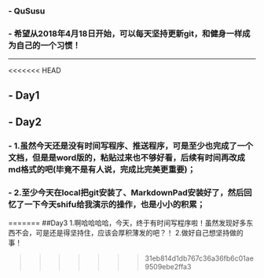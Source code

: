 
### - QuSusu
### - 希望从2018年4月18日开始，可以每天坚持更新git，和健身一样成为自己的一个习惯！

---

<<<<<<< HEAD
## - Day1
## - Day2
### - 1.虽然今天还是没有时间写程序、推送程序，可是至少也完成了一个文档，但是是word版的，粘贴过来也不够好看，后续有时间再改成md格式的吧(毕竟不是有人说，完成比完美更重要)；
### - 2.至少今天在local把git安装了、MarkdownPad安装好了，然后回忆了一下今天shifu给我演示的操作，也是小小的积累；
=======
##Day3
1.啊哈哈哈哈，今天，终于有时间写程序啦！虽然发现好多东西不会，可是还是得坚持住，应该会厚积薄发的吧？！
2.做好自己想坚持做的事！


>>>>>>> 31eb814d1db767c36a36fb6c01ae9509ebe2ffa3
